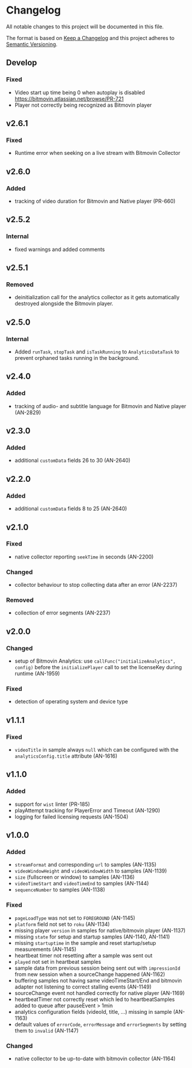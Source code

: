 # Changelog

All notable changes to this project will be documented in this file.

The format is based on [Keep a Changelog](http://keepachangelog.com/)
and this project adheres to [Semantic Versioning](http://semver.org/).

## Develop

### Fixed

- Video start up time being 0 when autoplay is disabled
  https://bitmovin.atlassian.net/browse/PR-721
- Player not correctly being recognized as Bitmovin player

## v2.6.1

### Fixed

- Runtime error when seeking on a live stream with Bitmovin Collector

## v2.6.0

### Added

- tracking of video duration for Bitmovin and Native player (PR-660)

## v2.5.2

### Internal

- fixed warnings and added comments

## v2.5.1

### Removed

- deinitialization call for the analytics collector as it gets automatically destroyed alongside the Bitmovin player.

## v2.5.0

### Internal

- Added `runTask`, `stopTask` and `isTaskRunning` to `AnalyticsDataTask` to prevent orphaned tasks running in the background.

## v2.4.0

### Added

- tracking of audio- and subtitle language for Bitmovin and Native player (AN-2829)

## v2.3.0

### Added

- additional `customData` fields 26 to 30 (AN-2640)

## v2.2.0

### Added

- additional `customData` fields 8 to 25 (AN-2640)

## v2.1.0

### Fixed

- native collector reporting `seekTime` in seconds (AN-2200)

### Changed

- collector behaviour to stop collecting data after an error (AN-2237)

### Removed

- collection of error segments (AN-2237)

## v2.0.0

### Changed

- setup of Bitmovin Analytics: use `callFunc("initializeAnalytics", config)` before the `initializePlayer` call to set the licenseKey during runtime (AN-1959)

### Fixed

- detection of operating system and device type

## v1.1.1

### Fixed

- `videoTitle` in sample always `null` which can be configured with the `analyticsConfig.title` attribute (AN-1616)

## v1.1.0

### Added

- support for `wist` linter (PR-185)
- playAttempt tracking for PlayerError and Timeout (AN-1290)
- logging for failed licensing requests (AN-1504)

## v1.0.0

### Added

- `streamFormat` and corresponding `url` to samples (AN-1135)
- `videoWindowHeight` and `videoWindowWidth` to samples (AN-1139)
- `size` (fullscreen or window) to samples (AN-1136)
- `videoTimeStart` and `videoTimeEnd` to samples (AN-1144)
- `sequenceNumber` to samples (AN-1138)

### Fixed

- `pageLoadType` was not set to `FOREGROUND` (AN-1145)
- `platform` field not set to `roku` (AN-1134)
- missing player `version` in samples for native/bitmovin player (AN-1137)
- missing `state` for setup and startup samples (AN-1140, AN-1141)
- missing `startuptime` in the sample and reset startup/setup measurements (AN-1145)
- heartbeat timer not resetting after a sample was sent out
- `played` not set in heartbeat samples
- sample data from previous session being sent out with `impressionId` from new session when a sourceChange happened (AN-1162)
- buffering samples not having same videoTimeStart/End and bitmovin adapter not listening to correct stalling events (AN-1149)
- sourceChange event not handled correctly for native player (AN-1169)
- heartbeatTimer not correctly reset which led to heartbeatSamples added to queue after pauseEvent > 1min
- analytics configuration fields (videoId, title, ...) missing in sample (AN-1163)
- default values of `errorCode`, `errorMessage` and `errorSegments` by setting them to `invalid` (AN-1147)

### Changed

- native collector to be up-to-date with bitmovin collector (AN-1164)
